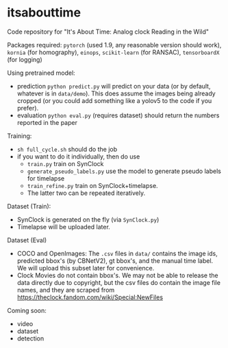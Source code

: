 # itsabouttime
Code repository for "It's About Time: Analog clock Reading in the Wild"

Packages required: 
`pytorch` (used 1.9, any reasonable version should work), `kornia` (for homography), `einops`, `scikit-learn` (for RANSAC), `tensorboardX` (for logging)

Using pretrained model:
- prediction `python predict.py` will predict on your data (or by default, whatever is in `data/demo`). This does assume the images being already cropped (or you could add something like a yolov5 to the code if you prefer).
- evaluation `python eval.py` (requires dataset) should return the numbers reported in the paper

Training:
- `sh full_cycle.sh` should do the job
- if you want to do it individually, then do use
  -  `train.py` train on SynClock
  -  `generate_pseudo_labels.py` use the model to generate pseudo labels for timelapse
  -  `train_refine.py` train on SynClock+timelapse. 
  -  The latter two can be repeated iteratively.

Dataset (Train):
- SynClock is generated on the fly (via `SynClock.py`)
- Timelapse will be uploaded later.

Dataset (Eval)
- COCO and OpenImages: The `.csv` files in `data/` contains the image ids, predicted bbox's (by CBNetV2), gt bbox's, and the manual time label. We will upload this subset later for convenience.
- Clock Movies do not contain bbox's. We may not be able to release the data directly due to copyright, but the csv files do contain the image file names, and they are scraped from https://theclock.fandom.com/wiki/Special:NewFiles

Coming soon:
- video
- dataset
- detection
